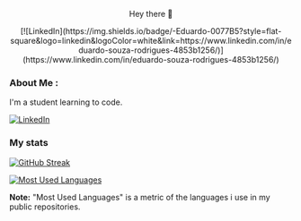 <p align="center"> Hey there 👋 </p>
<p align="center"> [![LinkedIn](https://img.shields.io/badge/-Eduardo-0077B5?style=flat-square&logo=linkedin&logoColor=white&link=https://www.linkedin.com/in/eduardo-souza-rodrigues-4853b1256/)](https://www.linkedin.com/in/eduardo-souza-rodrigues-4853b1256/) </p>

### About Me :

I'm a student learning to code.

[![LinkedIn](https://img.shields.io/badge/-Eduardo-0077B5?style=flat-square&logo=linkedin&logoColor=white&link=https://www.linkedin.com/in/eduardo-souza-rodrigues-4853b1256/)](https://www.linkedin.com/in/eduardo-souza-rodrigues-4853b1256/)

### My stats
[![GitHub Streak](http://github-readme-streak-stats.herokuapp.com?user=eduardo2580&theme=dark&background=000000)](https://git.io/streak-stats)

[![Most Used Languages](https://github-readme-stats.vercel.app/api/top-langs/?username=eduardo2580&layout=compact&theme=vision-friendly-dark)](https://github.com/anuraghazra/github-readme-stats)

**Note:** "Most Used Languages" is a metric of the languages i use in my public repositories.